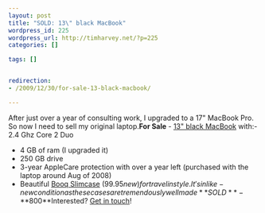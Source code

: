 ```yaml
--- 
layout: post
title: "SOLD: 13\" black MacBook"
wordpress_id: 225
wordpress_url: http://timharvey.net/?p=225
categories: []

tags: []


redirection:
- /2009/12/30/for-sale-13-black-macbook/

---
```

After just over a year of consulting work, I upgraded to a 17" MacBook Pro. So now I need to sell my original laptop.**For Sale** - [13" black MacBook](http://www.macrumors.com/2008/02/26/apple-releases-new-penryn-based-macbooks/) with:- 2.4 Ghz Core 2 Duo
- 4 GB of ram (I upgraded it)
- 250 GB drive
- 3-year AppleCare protection with over a year left (purchased with the laptop around Aug of 2008)
- Beautiful [Booq Slimcase](http://www.booqbags.com/Laptop-Bags/Boa-slimcase/Boa-slimcase-M) ($99.95 new) for travel in style. It's in like-new condition as these cases are tremendously well made
**SOLD** - **$800**Interested? [Get in touch](http://www.literacy5.com/page/contacts/)!
